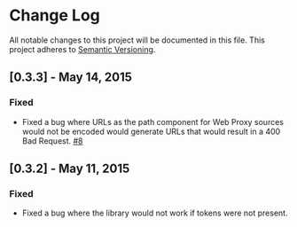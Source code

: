 # Change Log

All notable changes to this project will be documented in this file.
This project adheres to [Semantic Versioning](http://semver.org/).

## [0.3.3] - May 14, 2015
### Fixed
- Fixed a bug where URLs as the path component for Web Proxy sources would not be encoded would generate URLs that would result in a 400 Bad Request. [#8](https://github.com/imgix/imgix-rb/pull/8)

## [0.3.2] - May 11, 2015
### Fixed
- Fixed a bug where the library would not work if tokens were not present.
